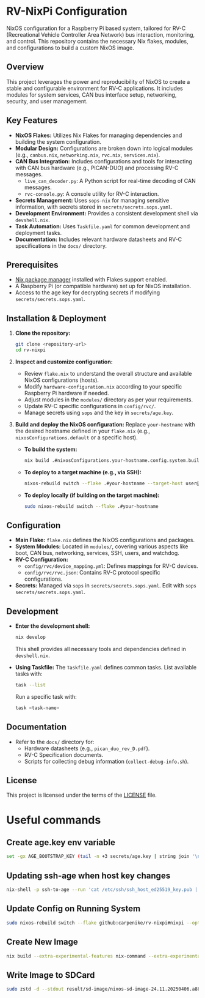 # RV-NixPi Configuration

NixOS configuration for a Raspberry Pi based system, tailored for RV-C (Recreational Vehicle Controller Area Network) bus interaction, monitoring, and control. This repository contains the necessary Nix flakes, modules, and configurations to build a custom NixOS image.

## Overview

This project leverages the power and reproducibility of NixOS to create a stable and configurable environment for RV-C applications. It includes modules for system services, CAN bus interface setup, networking, security, and user management.

## Key Features

*   **NixOS Flakes:** Utilizes Nix Flakes for managing dependencies and building the system configuration.
*   **Modular Design:** Configurations are broken down into logical modules (e.g., `canbus.nix`, `networking.nix`, `rvc.nix`, `services.nix`).
*   **CAN Bus Integration:** Includes configurations and tools for interacting with CAN bus hardware (e.g., PiCAN-DUO) and processing RV-C messages.
    *   `live_can_decoder.py`: A Python script for real-time decoding of CAN messages.
    *   `rvc-console.py`: A console utility for RV-C interaction.
*   **Secrets Management:** Uses `sops-nix` for managing sensitive information, with secrets stored in `secrets/secrets.sops.yaml`.
*   **Development Environment:** Provides a consistent development shell via `devshell.nix`.
*   **Task Automation:** Uses `Taskfile.yaml` for common development and deployment tasks.
*   **Documentation:** Includes relevant hardware datasheets and RV-C specifications in the `docs/` directory.

## Prerequisites

*   [Nix package manager](https://nixos.org/download.html) installed with Flakes support enabled.
*   A Raspberry Pi (or compatible hardware) set up for NixOS installation.
*   Access to the age key for decrypting secrets if modifying `secrets/secrets.sops.yaml`.

## Installation & Deployment

1.  **Clone the repository:**
    ```bash
    git clone <repository-url>
    cd rv-nixpi
    ```

2.  **Inspect and customize configuration:**
    *   Review `flake.nix` to understand the overall structure and available NixOS configurations (hosts).
    *   Modify `hardware-configuration.nix` according to your specific Raspberry Pi hardware if needed.
    *   Adjust modules in the `modules/` directory as per your requirements.
    *   Update RV-C specific configurations in `config/rvc/`.
    *   Manage secrets using `sops` and the key in `secrets/age.key`.

3.  **Build and deploy the NixOS configuration:**
    Replace `your-hostname` with the desired hostname defined in your `flake.nix` (e.g., `nixosConfigurations.default` or a specific host).
    *   **To build the system:**
        ```bash
        nix build .#nixosConfigurations.your-hostname.config.system.build.toplevel
        ```
    *   **To deploy to a target machine (e.g., via SSH):**
        ```bash
        nixos-rebuild switch --flake .#your-hostname --target-host user@hostname --use-remote-sudo
        ```
    *   **To deploy locally (if building on the target machine):**
        ```bash
        sudo nixos-rebuild switch --flake .#your-hostname
        ```

## Configuration

*   **Main Flake:** `flake.nix` defines the NixOS configurations and packages.
*   **System Modules:** Located in `modules/`, covering various aspects like boot, CAN bus, networking, services, SSH, users, and watchdog.
*   **RV-C Configuration:**
    *   `config/rvc/device_mapping.yml`: Defines mappings for RV-C devices.
    *   `config/rvc/rvc.json`: Contains RV-C protocol specific configurations.
*   **Secrets:** Managed via `sops` in `secrets/secrets.sops.yaml`. Edit with `sops secrets/secrets.sops.yaml`.

## Development

*   **Enter the development shell:**
    ```bash
    nix develop
    ```
    This shell provides all necessary tools and dependencies defined in `devshell.nix`.

*   **Using Taskfile:**
    The `Taskfile.yaml` defines common tasks. List available tasks with:
    ```bash
    task --list
    ```
    Run a specific task with:
    ```bash
    task <task-name>
    ```

## Documentation

*   Refer to the `docs/` directory for:
    *   Hardware datasheets (e.g., `pican_duo_rev_D.pdf`).
    *   RV-C Specification documents.
    *   Scripts for collecting debug information (`collect-debug-info.sh`).

## License

This project is licensed under the terms of the [LICENSE](./LICENSE) file.

# Useful commands

## Create age.key env variable
```bash
set -gx AGE_BOOTSTRAP_KEY (tail -n +3 secrets/age.key | string join '\n')
```

## Updating ssh-age when host key changes
```bash
nix-shell -p ssh-to-age --run 'cat /etc/ssh/ssh_host_ed25519_key.pub | ssh-to-age'
```

## Update Config on Running System
```bash
sudo nixos-rebuild switch --flake github:carpenike/rv-nixpi#nixpi --option accept-flake-config true --refresh
```

## Create New Image
```bash
nix build --extra-experimental-features nix-command --extra-experimental-features flakes .#packages.aarch64-linux.sdcard --impure
```

## Write Image to SDCard
```bash
sudo zstd -d --stdout result/sd-image/nixos-sd-image-24.11.20250406.a880f49-aarch64-linux.img.zst | sudo dd of=/dev/sdb bs=4M status=progress oflag=sync
```
